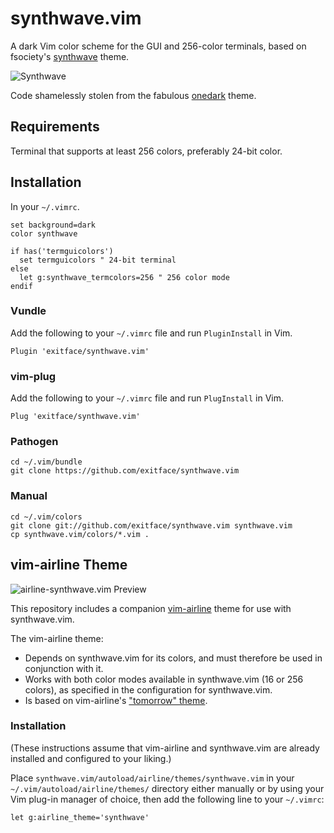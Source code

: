 # synthwave.vim

A dark Vim color scheme for the GUI and 256-color terminals, based on fsociety's
[synthwave](https://code.fsociety.info/dotfiles/file/nvim/.config/nvim/plugged/synthwave/colors/synthwave.vim.html) theme.

![Synthwave](https://raw.github.com/exitface/synthwave.vim/master/docs/synthwave.png)

Code shamelessly stolen from the fabulous [onedark](https://github.com/joshdick/onedark.vim) theme.

## Requirements

Terminal that supports at least 256 colors, preferably 24-bit color.

## Installation

In your `~/.vimrc`.

    set background=dark
    color synthwave

    if has('termguicolors')
      set termguicolors " 24-bit terminal
    else
      let g:synthwave_termcolors=256 " 256 color mode
    endif

### Vundle
Add the following to your `~/.vimrc` file and run `PluginInstall` in Vim.

    Plugin 'exitface/synthwave.vim'

### vim-plug
Add the following to your `~/.vimrc` file and run `PlugInstall` in Vim.

    Plug 'exitface/synthwave.vim'

### Pathogen

    cd ~/.vim/bundle
    git clone https://github.com/exitface/synthwave.vim

### Manual

    cd ~/.vim/colors
    git clone git://github.com/exitface/synthwave.vim synthwave.vim
    cp synthwave.vim/colors/*.vim .


## vim-airline Theme

![airline-synthwave.vim Preview](https://raw.github.com/exitface/synthwave.vim/master/docs/preview_airline.png)

This repository includes a companion [vim-airline](https://github.com/vim-airline/vim-airline) theme for use with synthwave.vim.

The vim-airline theme:

* Depends on synthwave.vim for its colors, and must therefore be used in conjunction with it.
* Works with both color modes available in synthwave.vim (16 or 256 colors), as specified in the configuration for synthwave.vim.
* Is based on vim-airline's ["tomorrow" theme](https://github.com/vim-airline/vim-airline-themes/blob/master/autoload/airline/themes/tomorrow.vim).

### Installation

(These instructions assume that vim-airline and synthwave.vim are already installed and configured to your liking.)

Place `synthwave.vim/autoload/airline/themes/synthwave.vim` in your `~/.vim/autoload/airline/themes/` directory either manually or by using your Vim plug-in manager of choice, then add the following line to your `~/.vimrc`:

```vim
let g:airline_theme='synthwave'
```

